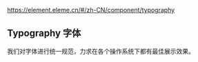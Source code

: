 https://element.eleme.cn/#/zh-CN/component/typography



## Typography 字体

我们对字体进行统一规范，力求在各个操作系统下都有最佳展示效果。